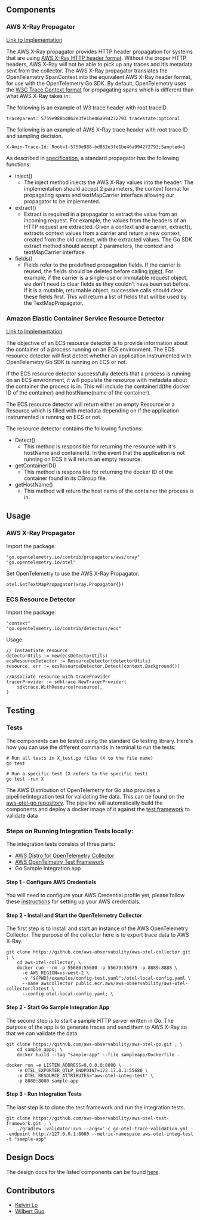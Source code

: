 ## Components

### AWS X-Ray Propagator
[Link to Implementation](https://github.com/open-telemetry/opentelemetry-go-contrib/tree/master/propagators/aws/xray)

The AWS X-Ray propagator provides HTTP header propagation for systems that are using [AWS X-Ray HTTP header format](https://docs.aws.amazon.com/xray/latest/devguide/xray-concepts.html#xray-concepts-tracingheader). Without the proper HTTP headers, AWS X-Ray will not be able to pick up any traces and it’s metadata sent from the collector. The AWS X-Ray propagator translates the OpenTelemetry SpanContext into the equivalent AWS X-Ray header format, for use with the OpenTelemetry Go SDK. By default, OpenTelemetry uses the [W3C Trace Context format](https://www.w3.org/TR/trace-context/) for propagating spans which is different than what AWS X-Ray takes in:

The following is an example of W3 trace header with root traceID.

```
traceparent: 5759e988bd862e3fe1be46a994272793 tracestate:optional
```

The following is an example of AWS X-Ray trace header with root trace ID and sampling decision.

```
X-Amzn-Trace-Id: Root=1-5759e988-bd862e3fe1be46a994272793;Sampled=1
```

As described in [specification](https://github.com/open-telemetry/opentelemetry-specification/blob/master/specification/context/api-propagators.md), a standard propagator has the following functions:

* inject()
   - The inject method injects the AWS X-Ray values into the header. The implementation should accept 2 parameters, the context format for propagating spans and textMapCarrier interface allowing our propagator to be implemented.
* extract()
    - Extract is required in a propagator to extract the value from an incoming request. For example, the values from the headers of an HTTP request are extracted. Given a context and a carrier, extract(), extracts context values from a carrier and return a new context, created from the old context, with the extracted values. The Go SDK extract method should accept 2 parameters, the context and textMapCarrier interface.
* fields()
    - Fields refer to the predefined propagation fields. If the carrier is reused, the fields should be deleted before calling [inject](https://github.com/open-telemetry/opentelemetry-specification/blob/b338f9f63dbf02ff8ebd100e8a847e7bf43e2682/specification/context/api-propagators.md#inject).
For example, if the carrier is a single-use or immutable request object, we don't need to clear fields as they couldn't have been set before. If it is a mutable, returnable object, successive calls should clear these fields first. This will return a list of fields that will be used by the TextMapPropagator.

### Amazon Elastic Container Service Resource Detector
[Link to Implementation](https://github.com/open-telemetry/opentelemetry-go-contrib/tree/master/detectors/aws/ecs)

The objective of an ECS resource detector is to provide information about the container of a process running on an ECS environment. The ECS resource detector will first detect whether an application instrumented with OpenTelemetry Go SDK is running on ECS or not.

If the ECS resource detector successfully detects that a process is running on an ECS environment, it will populate the resource with metadata about the container the process is in. This will include the containerId(the docker ID of the container) and hostName(name of the container).

The ECS resource detector will return either an empty Resource or a Resource which is filled with metadata depending on if the application instrumented is running on ECS or not.

The resource detector contains the following functions:
* Detect()
  - This method is responsible for returning the resource with it's hostName and 
   containerId. In the event that the application is not running on ECS it will
   return an empty resource.
* getContainerID()
    - This method is responsible for returning the docker ID of the container found
    in its CGroup file. 
* getHostName()
    - This method will return the host name of the container the process is in.

## Usage


### AWS X-Ray Propagator
Import the package:
```
"go.opentelemetry.io/contrib/propagators/aws/xray"
"go.opentelemetry.io/otel"
```
Set OpenTelemetry to use the AWS X-Ray Propagator:

```
otel.SetTextMapPropagator(xray.Propagator{})
```

### ECS Resource Detector
Import the package:
```
"context"
"go.opentelemetry.io/contrib/detectors/ecs"
```
Usage:
```
// Instantiate resource
detectorUtils := new(ecsDetectorUtils)
ecsResourceDetector := ResourceDetector{detectorUtils}
resource, err := ecsResourceDetector.Detect(context.Background())

//Associate resource with traceProvider
tracerProvider := sdktrace.NewTracerProvider(
	sdktrace.WithResource(resource),
)
```
## Testing
### Tests
The components can be tested using the standard Go testing library. Here's how you can use the different commands in terminal to run the tests:
```
# Run all tests in X_test.go files (X to the file name)
go test

# Run a specific test (X refers to the specific test)
go test -run X
```

The AWS Distribution of OpenTelemetry for Go also provides a pipeline/integration test for validating the data. This can be found on the [aws-otel-go repository](https://github.com/aws-observability/aws-otel-go/blob/master/.github/workflows/main.yml). The pipeline will automatically build the components and deploy a docker image of it against the [test framework](https://github.com/aws-observability/aws-otel-test-framework) to validate data

### Steps on Running Integration Tests locally:
The integration tests consists of three parts:
* [AWS Distro for OpenTelemetry Collector](https://github.com/aws-observability/aws-otel-collector)
* [AWS OpenTelmetry Test Framework](https://github.com/aws-observability/aws-otel-test-framework)
* Go Sample Integration app

#### Step 1 - Configure AWS Credentials
You will need to configure your AWS Credential profile yet, please follow these [instructions](https://docs.aws.amazon.com/cli/latest/userguide/cli-configure-quickstart.html) for setting up your AWS credentials.
#### Step 2 - Install and Start the OpenTelemetry Collector
The first step is to install and start an instance of the AWS OpenTelemetry Collector. The purpose of the collector here is to export trace data to AWS X-Ray.
```
git clone https://github.com/aws-observability/aws-otel-collector.git ; \
    cd aws-otel-collector; \
    docker run --rm -p 55680:55680 -p 55679:55679 -p 8889:8888 \
      -e AWS_REGION=us-west-2 \
      -v "${PWD}/examples/config-test.yaml":/otel-local-config.yaml \
      --name awscollector public.ecr.aws/aws-observability/aws-otel-collector:latest \
      --config otel-local-config.yaml; \
```

#### Step 2 - Start Go Sample Integration App
The second step is to start a sample HTTP server written in Go. The purpose of the app is to generate traces and send them to AWS X-Ray so that we can validate the data.
```
git clone https://github.com/aws-observability/aws-otel-go.git ; \
    cd sample apps; \
    docker build --tag "sample-app" --file sampleapp/Dockerfile .

docker run -e LISTEN_ADDRESS=0.0.0.0:8080 \
    -e OTEL_EXPORTER_OTLP_ENDPOINT=172.17.0.1:55680 \
    -e OTEL_RESOURCE_ATTRIBUTES="aws-otel-integ-test" \
    -p 8080:8080 sample-app
```

#### Step 3 - Run Integration Tests
The last step is to clone the test framework and run the integration tests.

```
git clone https://github.com/aws-observability/aws-otel-test-framework.git ; \
    ./gradlew :validator:run --args='-c go-otel-trace-validation.yml --endpoint http://127.0.0.1:8080 --metric-namespace aws-otel-integ-test -t "sample-app"
```



## Design Docs
The design docs for the listed components can be found [here](design.md).

## Contributors
- [Kelvin Lo](https://github.com/kkelvinlo)
- [Wilbert Guo](https://github.com/wilguo)